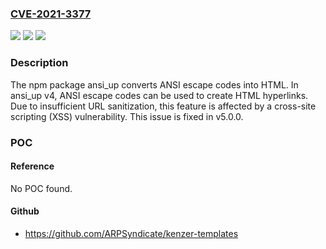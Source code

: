 ### [CVE-2021-3377](https://cve.mitre.org/cgi-bin/cvename.cgi?name=CVE-2021-3377)
![](https://img.shields.io/static/v1?label=Product&message=n%2Fa&color=blue)
![](https://img.shields.io/static/v1?label=Version&message=n%2Fa&color=blue)
![](https://img.shields.io/static/v1?label=Vulnerability&message=n%2Fa&color=brighgreen)

### Description

The npm package ansi_up converts ANSI escape codes into HTML. In ansi_up v4, ANSI escape codes can be used to create HTML hyperlinks. Due to insufficient URL sanitization, this feature is affected by a cross-site scripting (XSS) vulnerability. This issue is fixed in v5.0.0.

### POC

#### Reference
No POC found.

#### Github
- https://github.com/ARPSyndicate/kenzer-templates

